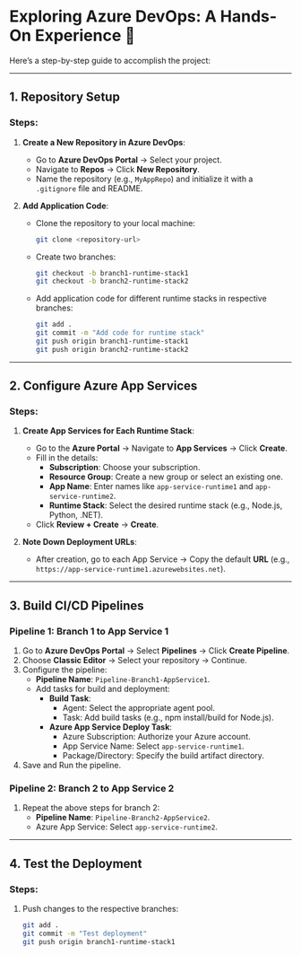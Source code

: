 # Exploring Azure DevOps: A Hands-On Experience 🌟

Here’s a step-by-step guide to accomplish the project:

---

## 1. Repository Setup

### Steps:
1. **Create a New Repository in Azure DevOps**:
   - Go to **Azure DevOps Portal** → Select your project.
   - Navigate to **Repos** → Click **New Repository**.
   - Name the repository (e.g., `MyAppRepo`) and initialize it with a `.gitignore` file and README.

2. **Add Application Code**:
   - Clone the repository to your local machine:
     ```bash
     git clone <repository-url>
     ```
   - Create two branches:
     ```bash
     git checkout -b branch1-runtime-stack1
     git checkout -b branch2-runtime-stack2
     ```
   - Add application code for different runtime stacks in respective branches:
     ```bash
     git add .
     git commit -m "Add code for runtime stack"
     git push origin branch1-runtime-stack1
     git push origin branch2-runtime-stack2
     ```

---

## 2. Configure Azure App Services

### Steps:
1. **Create App Services for Each Runtime Stack**:
   - Go to the **Azure Portal** → Navigate to **App Services** → Click **Create**.
   - Fill in the details:
     - **Subscription**: Choose your subscription.
     - **Resource Group**: Create a new group or select an existing one.
     - **App Name**: Enter names like `app-service-runtime1` and `app-service-runtime2`.
     - **Runtime Stack**: Select the desired runtime stack (e.g., Node.js, Python, .NET).
   - Click **Review + Create** → **Create**.

2. **Note Down Deployment URLs**:
   - After creation, go to each App Service → Copy the default **URL** (e.g., `https://app-service-runtime1.azurewebsites.net`).

---

## 3. Build CI/CD Pipelines

### Pipeline 1: Branch 1 to App Service 1
1. Go to **Azure DevOps Portal** → Select **Pipelines** → Click **Create Pipeline**.
2. Choose **Classic Editor** → Select your repository → Continue.
3. Configure the pipeline:
   - **Pipeline Name**: `Pipeline-Branch1-AppService1`.
   - Add tasks for build and deployment:
     - **Build Task**:
       - Agent: Select the appropriate agent pool.
       - Task: Add build tasks (e.g., npm install/build for Node.js).
     - **Azure App Service Deploy Task**:
       - Azure Subscription: Authorize your Azure account.
       - App Service Name: Select `app-service-runtime1`.
       - Package/Directory: Specify the build artifact directory.
4. Save and Run the pipeline.

### Pipeline 2: Branch 2 to App Service 2
1. Repeat the above steps for branch 2:
   - **Pipeline Name**: `Pipeline-Branch2-AppService2`.
   - Azure App Service: Select `app-service-runtime2`.

---

## 4. Test the Deployment

### Steps:
1. Push changes to the respective branches:
   ```bash
   git add .
   git commit -m "Test deployment"
   git push origin branch1-runtime-stack1
